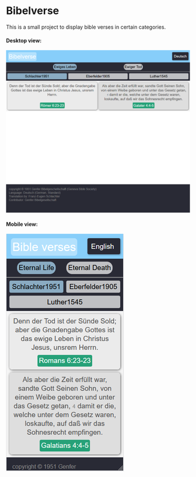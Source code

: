 # Bibelverse

This is a small project to display bible verses in certain categories.

#### Desktop view:

<img src="preview-imgs/main-page.PNG" alt="main-page"/>

#### Mobile view:

<img src="preview-imgs/main-page-mobile.PNG" alt="main-page-mobile"/>